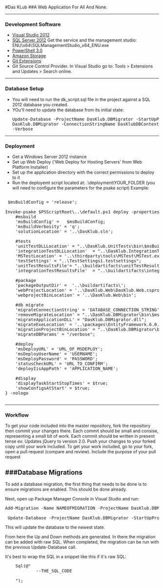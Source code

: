 #Das KLub
##A Web Application For All And None.

---
### Development Software

- [Visual Studio 2012](http://www.microsoft.com/visualstudio/eng/downloads)
- [SQL Server 2012](http://www.microsoft.com/en-ca/download/details.aspx?id=29062) Get the service and the management studio: ENU\x64\SQLManagementStudio_x64_ENU.exe 
- [PowerShell 3.0](http://www.microsoft.com/web/downloads/platform.aspx)
- [Amazon Storage](http://www.cloudberrylab.com/)
- [Git Extensions](http://sourceforge.net/projects/gitextensions/)
- Git Source Control Provider. In Visual Studio go to: Tools > Extensions and Updates > Search online.

---
### Database Setup

- You will need to run the dk_script.sql file in the project against a SQL 2012 database you created.
- YOu'll need to update the database from its initial state: <Pre> Update-Database -ProjectName DasKlub.DBMigrator -StartUpProjectName DasKlub.DBMigrator -ConnectionStringName DasKlubDBContext -Verbose</pre>

---
### Deployment

- Get a Windows Server 2012 instance
- Set up Web Deploy ('Web Deploy for Hosting Servers' from Web Platform Installer)
- Set up the application directory with the correct permissions to deploy to it
- Run the deployemt script located at: .\deployment\YOUR_FOLDER (you will need to configure the parameters for the psake script) Example:
<pre>

 $msBuildConfig = 'release';

Invoke-psake $PSScriptRoot\..\default.ps1 deploy -properties @{
    #msbuild
    'msBuildConfig' =   $msBuildConfig;
    'msBuildVerbosity' = 'q';
    'solutionLocation' = '..\DasKlub.sln';

    #tests
    'unitTestDLLLocation' = "..\DasKlub.UnitTests\bin\$msBuildConfig\DasKlub.UnitTests.dll";
    'integrationTestDLLLocation'  = "..\DasKlub.IntegrationTests\bin\$msBuildConfig\DasKlub.IntegrationTests.dll";
    'MSTestLocation' = '..\thirdparty\tools\MSTest\MSTest.exe';
    'testSettings' = "..\TestSettings1.testsettings";
    'unitTestResultsFile'= "..\buildartifacts\unitTestResults.trx";
    'integrationTestResultsFile'  = "..\buildartifacts\integrationTestResults.trx";

    #package
    'packageOutputDir' =  '..\buildartifacts\';
    'webProjectLocation' = '..\DasKlub.Web\DasKlub.Web.csproj';
    'webprojectBinLocation' = '..\DasKlub.Web\bin';

    #db migrate
    'migrateConnectionString' = 'DATABASE_CONNECTION_STRING';
    'removeMigrateLocation' = "..\DasKlub.DBMigrator\bin\$msBuildConfig\Migrate.exe";
    'migrateApplicationDLL' = "DasKlub.DBMigrator.dll";
    'migrateExeLocation' = '..\packages\EntityFramework.6.0.0-rc1\tools\Migrate.exe'; #or whatever is more current
    'migrationProjectBinLocation' = "..\DasKlub.DBMigrator\bin\$msBuildConfig";
    'migrateDBParams' = "/verbose";

    #deploy
    'msDeployURL' = 'URL_OF_MSDEPLOY';
    'msDeployUserName' = 'USERNAME';
    'msDeployPassword' = 'PASSWORD';
    'statusCheckURL' = 'URL_TO_CONFIRM';
    'deployIisAppPath' = 'APPLICATION_NAME';

    #display
    'displayTaskStartStopTimes' = $true;
    'showConfigsAtStart' = $true;
} -nologo

</pre>



---
### Workflow

To get your code included into the master repository, fork the repository then commit your changes there.
Each commit should be small and consise, representing a small bit of work. Each commit should be written in present tense ex: Updates jQuery to version 2.0.
Push your changes to your forked copy until your work included.
To get your work included, go to your fork, open a pull request (compare and review).
Include the purpose of your pull request 


###Database Migrations
---

To add a database migration, the first thing that needs to be done is to ensure migrations are enabled. This should be done already. 

Next, open up Package Manager Console in Visual Studio and run: 

<pre>
Add-Migration -Name NAMEOFMIGRATION -ProjectName DasKlub.DBMigrator -StartUpProjectName DasKlub.DBMigrator -ConnectionStringName DasKlubDBContext

 Update-Database -ProjectName DasKlub.DBMigrator -StartUpProjectName DasKlub.DBMigrator -ConnectionStringName DasKlubDBContext -Verbose
</pre>
 
This will update the database to the newest state. 

From here the Up and Down methods are generated. In there the migration can be added with raw SQL. When completed, the migration can be run with the previous Update-Database call.

It's best to wrap the SQL in a snippet like this if it's raw SQL:
<pre>
    Sql(@"                        
            --THE_SQL_CODE                    

    ");
</pre>
